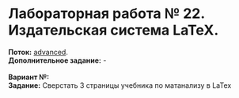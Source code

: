 ﻿# Лабораторная работа № 22. Издательская система LaTeX.
**Поток:** <ins>advanced</ins>.</br>**Дополнительное задание:** -</br></br>**Вариант №:** <ins><None></ins></br>**Задание:** Сверстать 3 страницы учебника по матанализу в LaTex
